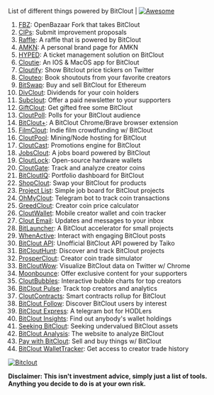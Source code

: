 List of different things powered by BitClout  | [![Awesome](https://cdn.rawgit.com/sindresorhus/awesome/d7305f38d29fed78fa85652e3a63e154dd8e8829/media/badge.svg)](https://github.com/Mentors4EDU/Awesome-Clout)

1. [FBZ](https://github.com/Mentors4EDU/FBZ): OpenBazaar Fork that takes  BitClout
2. [CIPs](https://github.com/Mentors4EDU/BitClout-Proposals): Submit improvement proposals
3. [Raffle](https://bitcloutraffle.com/): A raffle that is powered by BitClout
4. [AMKN](https://peer-social.com/): A personal brand page for AMKN
5. [HYPED](https://hypedtickets.com/): A ticket management solution on BitClout
6. [Cloutie](https://bitclout.com/u/CloutieApp): An IOS & MacOS app for BitClout
7. [Cloutify](https://chrome.google.com/webstore/detail/cloutify-show-bitclout-pr/mmpacdkjmmnichfpplcpcipgcdphfhdg): Show Bitclout price tickers on Twitter
8. [Clouteo](https://www.clouteo.co/book-shout-out): Book shoutouts from your favorite creators
9. [BitSwap](https://bitswap.network/): Buy and sell BitClout for Ethereum
10. [DivClout](https://www.divclout.com/): Dividends for your coin holders
11. [Subclout](https://www.subclout.com/): Offer a paid newsletter to your supporters
12. [GiftClout](https://www.giftclout.com/): Get gifted free some BitClout
13. [CloutPoll](https://cloutpoll.com/): Polls for your BitClout audience
14. [BitClout+](https://bitclout.plus/): A BitClout Chrome/Brave browser extension
15. [FilmClout](https://bitclout.com/u/FilmClout): Indie film crowdfunding w/ BitClout
16. [CloutPool](https://bitclout.com/u/CloutPool): Mining/Node hosting for BitClout
17. [CloutCast](https://cloutcast.io/): Promotions engine for BitClout
18. [JobsClout](http://jobclout.me/): A jobs board powered by BitClout
19. [CloutLock](https://bitclout.com/u/CloutLockl): Open-source hardware wallets
20. [CloutGate](https://cloutgate.com/): Track and analyze creator coins
21. [BitCloutIQ](https://bitcloutiq.net/): Portfolio dashboard for BitClout
22. [ShopClout](http://shopclout.me/): Swap your BitClout for products
23. [Project List](https://project-list.io/): Simple job board for BitClout projects
24. [OhMyClout](https://ohmyclout.com/): Telegram bot to track coin transactions
25. [GreedClout](https://bogdandidenko.github.io/greedclout/): Creator coin price calculator
26. [CloutWallet](https://bitclout.com/u/cloutwallet): Mobile creator wallet and coin tracker
27. [Clout Email](https://cloutemail.com/): Updates and messages to your inbox
28. [BitLauncher](https://bitlauncher.net/): A BitClout accelerator for small projects
29. [WhenActive](https://whenactive.com/global): Interact with engaging BitClout posts
30. [BitClout API](https://github.com/benjaminwoods/bitclout): Unofficial BitClout API powered by Taiko
31. [BitCloutHunt](https://www.bitclouthunt.com/): Discover and track BitClout projects
32. [ProsperClout](https://www.prosperclout.com/): Creator coin trade simulator
33. [BitCloutWow](https://chrome.google.com/webstore/detail/bitcloutwow-bitclout-on-t/pljnngphhkadegjpkajkcigimjdheedd?hl=en&authuser=1): Visualize BitClout data on Twitter w/ Chrome
34. [Moonbounce](https://getmoonbounce.com/): Offer exclusive content for your supporters
35. [CloutBubbles](https://cloutbubbles.com/): Interactive bubble charts for top creators
36. [BitClout Pulse](https://www.bitcloutpulse.com/): Track top creators and analytics
37. [CloutContracts](https://bitclout.com/u/cloutcontracts): Smart contracts rollup for BitClout
38. [BitClout Follow](https://bitcloutfollow.com/): Discover BitClout users by interest
39. [BitClout Express](https://bitclout.express/): A telegram bot for HODLers
40. [BitClout Insights](https://bitcloutinsights.com/): Find out anybody's wallet holdings
41. [Seeking BitClout](https://seekingbitclout.com/): Seeking undervalued BitClout assets
42. [BitClout Analysis](https://www.bitcloutanalysis.com/): The website to analyze BitClout
43. [Pay with BitClout](https://bitclout.com/u/PayWithBitClout): Sell and buy things w/ BitClout
44. [BitClout WalletTracker](https://chrome.google.com/webstore/detail/bitclout-wallettracker/kgafnekhkfjhjjdmlobajeppoehmjbba): Get access to creator trade history

[![Bitclout](https://img.shields.io/badge/-Follow%20me%20on%20BitClout-red)](https://bitclout.com/u/AMKN)

**Disclaimer: This isn't investment advice, simply just a list of tools. Anything you decide to do is at your own risk.**
